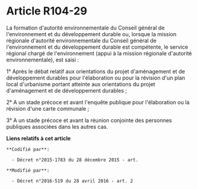 # Article R104-29

La formation d'autorité environnementale du Conseil général de l'environnement et du développement durable ou, lorsque la
mission régionale d'autorité environnementale du Conseil général de l'environnement et du développement durable est
compétente, le service régional chargé de l'environnement (appui à la mission régionale d'autorité environnementale), est
saisi :

1° Après le débat relatif aux orientations du projet d'aménagement et de développement durables pour l'élaboration ou pour la
révision d'un plan local d'urbanisme portant atteinte aux orientations du projet d'aménagement et de développement durables ;

2° A un stade précoce et avant l'enquête publique pour l'élaboration ou la révision d'une carte communale ;

3° A un stade précoce et avant la réunion conjointe des personnes publiques associées dans les autres cas.

**Liens relatifs à cet article**

	**Codifié par**:

	  - Décret n°2015-1783 du 28 décembre 2015 - art.

	**Modifié par**:

	  - Décret n°2016-519 du 28 avril 2016 - art. 2
